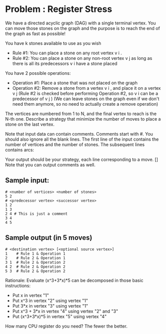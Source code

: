 # Problem : Register Stress

We have a directed acyclic graph (DAG) with a single terminal vertex.
You can move those stones on the graph and the purpose is to reach the end of the graph as fast as
possible!

You have k stones available to use as you wish
- Rule #1: You can place a stone on any root vertex v i .
- Rule #2: You can place a stone on any non-root vertex v j as long as there is all its predecessors v i
have a stone placed

You have 2 possible operations:
- Operation #1: Place a stone that was not placed on the graph
- Operation #2: Remove a stone from a vertex v i , and place it on a vertex v j (Rule #2 is checked before
performing Operation #2, so v i can be a predecessor of v j )
(We can leave stones on the graph even if we don't need them anymore, so no need to actually
create a remove operation)

The vertices are numbered from 1 to N, and the final vertex to reach is the N-th one.
Describe a strategy that minimize the number of moves to place a stone on the last vertex.

Note that input data can contain comments. Comments start with #. You should also ignore all the
blank lines.
The first line of the input contains the number of vertices and the number of stones.
The subsequent lines contains arcs: <predecessor vertex> <successor vertex>

Your output should be your strategy, each line corresponding to a move. <destination vertex>
[<optional source vertex>]
Note that you can output comments as well.

## Sample input:

```
# <number of vertices> <number of stones>
5 2
# <predecessor vertex> <successor vertex>
1 2
1 3
2 4 # This is just a comment
3 4
4 5
```

## Sample output (in 5 moves)

```
# <destination vertex> [<optional source vertex>]
1    # Rule 1 & Operation 1
2    # Rule 2 & Operation 1
3 1  # Rule 2 & Operation 2
4 2  # Rule 2 & Operation 2
5 3  # Rule 2 & Operation 2
```

Rationale:
Evaluate (x^3+3*x)*5 can be decomposed in those basic instructions:
- Put x in vertex "1"
- Put x^3 in vertex "2" using vertex "1"
- Put 3*x in vertex "3" using vertex "1"
- Put x^3 + 3*x in vertex "4" using vertex "2" and "3"
- Put (x^3+3*x)*5 in vertex "5" using vertex "4"

How many CPU register do you need? The fewer the better.